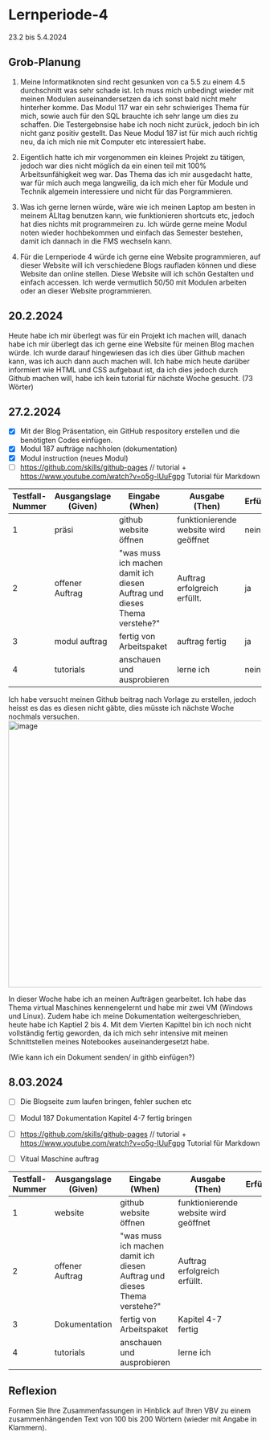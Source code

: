 # Lernperiode-4

23.2 bis 5.4.2024

## Grob-Planung 

1. Meine Informatiknoten sind recht gesunken von ca 5.5 zu einem 4.5 durchschnitt was sehr schade ist. Ich muss mich unbedingt wieder mit meinen Modulen auseinandersetzen da ich sonst bald nicht mehr hinterher komme. Das Modul 117 war ein sehr schwieriges Thema für mich, sowie auch für den SQL brauchte ich sehr lange um dies zu schaffen. Die Testergebnsise habe ich noch nicht zurück, jedoch bin ich nicht ganz positiv gestellt. Das Neue Modul 187 ist für mich auch richtig neu, da ich mich nie mit Computer etc interessiert habe. 
   
2. Eigentlich hatte ich mir vorgenommen ein kleines Projekt zu tätigen, jedoch war dies nicht möglich da ein einen teil mit 100% Arbeitsunfähigkeit weg war. Das Thema das ich mir ausgedacht hatte, war für mich auch mega langweilig, da ich mich eher für Module und Technik algemein interessiere und nicht für das Porgrammieren. 
   
3. Was ich gerne lernen würde, wäre wie ich meinen Laptop am besten in meinem ALltag benutzen kann, wie funktionieren shortcuts etc, jedoch hat dies nichts mit programmeiren zu. Ich würde gerne meine Modul noten wieder hochbekommen und einfach das Semester bestehen, damit ich dannach in die FMS wechseln kann. 


4. Für die Lernperiode 4 würde ich gerne eine Website programmieren, auf dieser Website will ich verschiedene Blogs raufladen können und diese Website dan online stellen. Diese Website will ich schön Gestalten und einfach accessen. Ich werde vermutlich 50/50 mit Modulen arbeiten oder an dieser Website programmieren. 

## 20.2.2024

Heute habe ich mir überlegt was für ein Projekt ich machen will, danach habe ich mir überlegt das ich gerne eine Website für meinen Blog machen würde. Ich wurde darauf hingewiesen das ich dies über Github machen kann, was ich auch dann auch machen will. Ich habe mich heute darüber informiert wie HTML und CSS aufgebaut ist, da ich dies jedoch durch Github machen will, habe ich kein tutorial für nächste Woche gesucht. (73 Wörter) 

## 27.2.2024
- [x] Mit der Blog Präsentation, ein GitHub respository erstellen und die benötigten Codes einfügen. 
- [x] Modul 187 aufträge nachholen (dokumentation) 
- [x] Modul instruction (neues Modul) 
- [ ] https://github.com/skills/github-pages // tutorial + https://www.youtube.com/watch?v=o5g-lUuFgpg Tutorial für Markdown 

| Testfall-Nummer | Ausgangslage (Given) | Eingabe (When) | Ausgabe (Then) | Erfüllt? |
| --------------- | -------------------- | -------------- | -------------- | -------- |
| 1         |        präsi              |     github website öffnen           |   funktionierende website wird geöffnet             |    nein      |
| 2 | offener Auftrag | "was muss ich machen damit ich diesen Auftrag und dieses Thema verstehe?" | Auftrag erfolgreich erfüllt. | ja
|3                      |      modul auftrag          | fertig von Arbeitspaket|   auftrag fertig       | ja
| 4               |        tutorials      |       anschauen und ausprobieren       |       lerne ich         |     nein     |


Ich habe versucht meinen Github beitrag nach Vorlage zu erstellen, jedoch heisst es das es diesen nicht gäbte, dies müsste ich nächste Woche nochmals versuchen. 
<img width="531" alt="image" src="https://github.com/Siewja/Lernperiode-4/assets/142606001/69664df7-7d13-487a-a146-014df3ee389a">

In dieser Woche habe ich an meinen Aufträgen gearbeitet. Ich habe das Thema virtual Maschines kennengelernt und habe mir zwei VM (Windows und Linux). Zudem habe ich meine Dokumentation weitergeschrieben, heute habe ich Kaptiel 2 bis 4. Mit dem Vierten Kapittel bin ich noch nicht vollständig fertig geworden, da ich mich sehr intensive mit meinen Schnittstellen meines Notebookes auseinandergesetzt habe.

(Wie kann ich ein Dokument senden/ in githb einfügen?) 


## 8.03.2024

- [ ] Die Blogseite zum laufen bringen, fehler suchen etc
- [ ] Modul 187 Dokumentation Kapitel 4-7 fertig bringen
- [ ] https://github.com/skills/github-pages // tutorial + https://www.youtube.com/watch?v=o5g-lUuFgpg Tutorial für Markdown
- [ ] Vitual Maschine auftrag


| Testfall-Nummer | Ausgangslage (Given) | Eingabe (When) | Ausgabe (Then) | Erfüllt? |
| --------------- | -------------------- | -------------- | -------------- | -------- |
| 1         |        website             |     github website öffnen           |   funktionierende website wird geöffnet             |          |
| 2 | offener Auftrag | "was muss ich machen damit ich diesen Auftrag und dieses Thema verstehe?" | Auftrag erfolgreich erfüllt. | 
|3                      |      Dokumentation          | fertig von Arbeitspaket |   Kapitel 4-7 fertig    | 
| 4               |        tutorials      |       anschauen und ausprobieren       |       lerne ich         |          |


## Reflexion

Formen Sie Ihre Zusammenfassungen in Hinblick auf Ihren VBV zu einem zusammenhängenden Text von 100 bis 200 Wörtern (wieder mit Angabe in Klammern).
